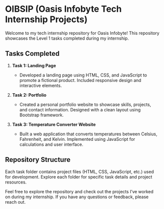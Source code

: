 # OIBSIP (Oasis Infobyte Tech Internship Projects)

Welcome to my tech internship repository for Oasis Infobyte! This repository showcases the Level 1 tasks completed during my internship.

## Tasks Completed

1. **Task 1: Landing Page**
   - Developed a landing page using HTML, CSS, and JavaScript to promote a fictional product. Included responsive design and interactive elements.

2. **Task 2: Portfolio**
   - Created a personal portfolio website to showcase skills, projects, and contact information. Designed with a clean layout using Bootstrap framework.

3. **Task 3: Temperature Converter Website**
   - Built a web application that converts temperatures between Celsius, Fahrenheit, and Kelvin. Implemented using JavaScript for calculations and user interface.

## Repository Structure

Each task folder contains project files (HTML, CSS, JavaScript, etc.) used for development. Explore each folder for specific task details and project resources.

Feel free to explore the repository and check out the projects I’ve worked on during my internship. If you have any questions or feedback, please reach out.
